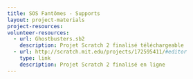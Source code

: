 ```yaml
---
title: SOS Fantômes - Supports
layout: project-materials
project-resources:
volunteer-resources:
  - url: Ghostbusters.sb2
    description: Projet Scratch 2 finalisé téléchargeable
  - url: http://scratch.mit.edu/projects/172595411/#editor
    type: link
    description: Projet Scratch 2 finalisé en ligne
---
```

